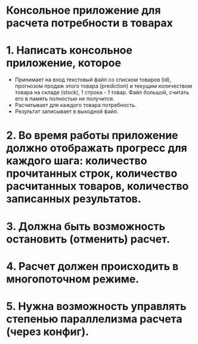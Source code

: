 # Консольное приложение для расчета потребности в товарах

# 1. Написать консольное приложение, которое
- Принимает на вход текстовый файл со списком товаров (id), прогнозом продаж этого товара (prediction) и текущим количеством товара на складе (stock), 1 строка - 1 товар. Файл большой, считать его в память полностью не получится.
- Расчитывает для каждого товара
потребность.
- Результат записывает в выходной файл.
# 2. Во время работы приложение должно отображать прогресс для каждого шага: количество прочитанных строк, количество расчитанных товаров, количество записанных результатов.
# 3. Должна быть возможность остановить (отменить) расчет.
# 4. Расчет должен происходить в многопоточном режиме.
# 5. Нужна возможность управлять степенью параллелизма расчета (через конфиг).
